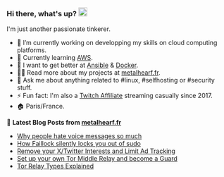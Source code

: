 ### Hi there, what's up? <a href="https://metalhearf.fr/"><img src="https://media.giphy.com/media/hvRJCLFzcasrR4ia7z/giphy.gif" width="20px"></a>

I'm just another passionate tinkerer.

- 🔭 I’m currently working on developping my skills on cloud computing platforms.
- 🌱 Currently learning [AWS](https://github.com/aws).
- 🤔 I want to get better at [Ansible](https://github.com/ansible/ansible) & [Docker](https://github.com/docker).
- 👨‍💻 Read more about my projects at [metalhearf.fr](https://metalhearf.fr).
- 💬 Ask me about anything related to #linux, #selfhosting or #security stuff. 
- ⚡ Fun fact: I'm also a [Twitch Affiliate](https://affiliate.twitch.tv/) streaming casually since 2017.
- 🏠 Paris/France. 

📕 **Latest Blog Posts from [metalhearf.fr](https://metalhearf.fr)**

<!-- BLOG-POST-LIST:START -->
- [Why people hate voice messages so much](https://metalhearf.fr/posts/why-people-hate-voice-messages/)
- [How Faillock silently locks you out of sudo](https://metalhearf.fr/posts/faillock-lockouts/)
- [Remove your X/Twitter Interests and Limit Ad Tracking](https://metalhearf.fr/posts/privacy-remove-twitter-interests/)
- [Set up your own Tor Middle Relay and become a Guard](https://metalhearf.fr/posts/tor-set-up-your-own-middle-relay/)
- [Tor Relay Types Explained](https://metalhearf.fr/posts/tor-relay-types/)
<!-- BLOG-POST-LIST:END -->
